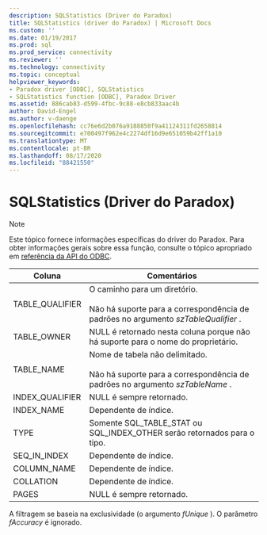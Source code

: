 ```yaml
---
description: SQLStatistics (Driver do Paradox)
title: SQLStatistics (driver do Paradox) | Microsoft Docs
ms.custom: ''
ms.date: 01/19/2017
ms.prod: sql
ms.prod_service: connectivity
ms.reviewer: ''
ms.technology: connectivity
ms.topic: conceptual
helpviewer_keywords:
- Paradox driver [ODBC], SQLStatistics
- SQLStatistics function [ODBC], Paradox Driver
ms.assetid: 886cab83-d599-4fbc-9c88-e8cb833aac4b
author: David-Engel
ms.author: v-daenge
ms.openlocfilehash: cc76e6d2b076a9188850f9a41124311fd2658814
ms.sourcegitcommit: e700497f962e4c2274df16d9e651059b42ff1a10
ms.translationtype: MT
ms.contentlocale: pt-BR
ms.lasthandoff: 08/17/2020
ms.locfileid: "88421550"
---
```

# <a name="sqlstatistics-paradox-driver"></a>SQLStatistics (Driver do Paradox)
> [!NOTE]  
>  Este tópico fornece informações específicas do driver do Paradox. Para obter informações gerais sobre essa função, consulte o tópico apropriado em [referência da API do ODBC](../../odbc/reference/syntax/odbc-api-reference.md).  
  
|Coluna|Comentários|  
|------------|--------------|  
|TABLE_QUALIFIER|O caminho para um diretório.<br /><br /> Não há suporte para a correspondência de padrões no argumento *szTableQualifier* .|  
|TABLE_OWNER|NULL é retornado nesta coluna porque não há suporte para o nome do proprietário.|  
|TABLE_NAME|Nome de tabela não delimitado.<br /><br /> Não há suporte para a correspondência de padrões no argumento *szTableName* .|  
|INDEX_QUALIFIER|NULL é sempre retornado.|  
|INDEX_NAME|Dependente de índice.|  
|TYPE|Somente SQL_TABLE_STAT ou SQL_INDEX_OTHER serão retornados para o tipo.|  
|SEQ_IN_INDEX|Dependente de índice.|  
|COLUMN_NAME|Dependente de índice.|  
|COLLATION|Dependente de índice.|  
|PAGES|NULL é sempre retornado.|  
  
 A filtragem se baseia na exclusividade (o argumento *fUnique* ). O parâmetro *fAccuracy* é ignorado.
